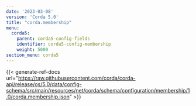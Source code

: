 ```yaml
---
date: '2023-03-08'
version: 'Corda 5.0'
title: "corda.membership"
menu:
  corda5:
    parent: corda5-config-fields
    identifier: corda5-config-membership
    weight: 5000
section_menu: corda5
---
```


{{< generate-ref-docs url="https://raw.githubusercontent.com/corda/corda-api/release/os/5.0/data/config-schema/src/main/resources/net/corda/schema/configuration/membership/1.0/corda.membership.json" >}}